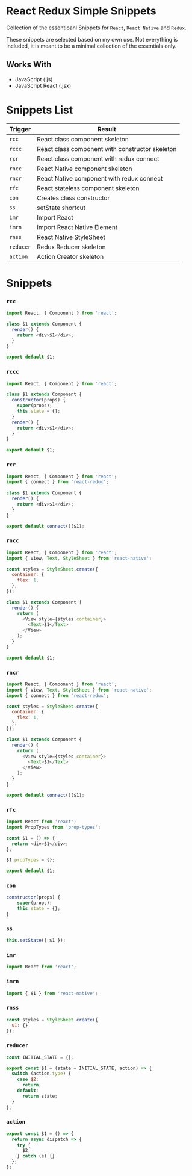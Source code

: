 # React Redux Simple Snippets

Collection of the essentioanl Snippets for `React`, `React Native` and `Redux`.

These snippets are selected based on my own use. Not everything is included, it is meant to be a minimal collection of the essentials only.

## Works With

- JavaScript (.js)
- JavaScript React (.jsx)

# Snippets List

| Trigger   | Result                                          |
| --------- | ----------------------------------------------- |
| `rcc`     | React class component skeleton                  |
| `rccc`    | React class component with constructor skeleton |
| `rcr`     | React class component with redux connect        |
| `rncc`    | React Native component skeleton                 |
| `rncr`    | React Native component with redux connect       |
| `rfc`     | React stateless component skeleton              |
| `con`     | Creates class constructor                       |
| `ss`      | setState shortcut                               |
| `imr`     | Import React                                    |
| `imrn`    | Import React Native Element                     |
| `rnss`    | React Native StyleSheet                         |
| `reducer` | Redux Reducer skeleton                          |
| `action`  | Action Creator skeleton                         |

# Snippets

### `rcc`

```javascript
import React, { Component } from 'react';

class $1 extends Component {
  render() {
    return <div>$1</div>;
  }
}

export default $1;
```

### `rccc`

```javascript
import React, { Component } from 'react';

class $1 extends Component {
  constructor(props) {
    super(props);
    this.state = {};
  }
  render() {
    return <div>$1</div>;
  }
}

export default $1;
```

### `rcr`

```javascript
import React, { Component } from 'react';
import { connect } from 'react-redux';

class $1 extends Component {
  render() {
    return <div>$1</div>;
  }
}

export default connect()($1);
```

### `rncc`

```javascript
import React, { Component } from 'react';
import { View, Text, StyleSheet } from 'react-native';

const styles = StyleSheet.create({
  container: {
    flex: 1,
  },
});

class $1 extends Component {
  render() {
    return (
      <View style={styles.container}>
        <Text>$1</Text>
      </View>
    );
  }
}

export default $1;
```

### `rncr`

```javascript
import React, { Component } from 'react';
import { View, Text, StyleSheet } from 'react-native';
import { connect } from 'react-redux';

const styles = StyleSheet.create({
  container: {
    flex: 1,
  },
});

class $1 extends Component {
  render() {
    return (
      <View style={styles.container}>
        <Text>$1</Text>
      </View>
    );
  }
}

export default connect()($1);
```

### `rfc`

```javascript
import React from 'react';
import PropTypes from 'prop-types';

const $1 = () => {
  return <div>$1</div>;
};

$1.propTypes = {};

export default $1;
```

### `con`

```javascript
constructor(props) {
    super(props);
    this.state = {};
}
```

### `ss`

```javascript
this.setState({ $1 });
```

### `imr`

```javascript
import React from 'react';
```

### `imrn`

```javascript
import { $1 } from 'react-native';
```

### `rnss`

```javascript
const styles = StyleSheet.create({
  $1: {},
});
```

### `reducer`

```javascript
const INITIAL_STATE = {};

export const $1 = (state = INITIAL_STATE, action) => {
  switch (action.type) {
    case $2:
      return;
    default:
      return state;
  }
};
```

### `action`

```javascript
export const $1 = () => {
  return async dispatch => {
    try {
      $2;
    } catch (e) {}
  };
};
```
